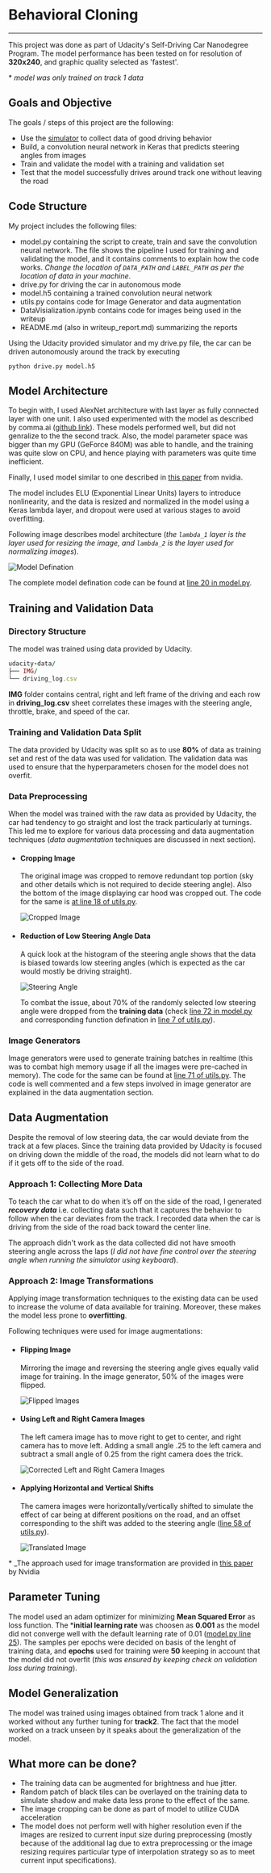 # Behavioral Cloning
---
This project was done as part of Udacity's Self-Driving Car Nanodegree Program. The model performance has been tested on for resolution of **320x240**, and graphic quality selected as 'fastest'.


\* _model was only trained on track 1 data_

[//]: # (Image References)
[model]: ./images/model.png "Model Visualization"
[steering_hist]: ./images/steering_angle_histogram.png "Steering Angle"
[cropped_image]: ./images/cropped_image.png "Cropped Image"
[flipped]: ./images/flipped.png "Flipped Image"
[left_center_right]: ./images/left_center_right.png "Left and Right Camera Image"
[translated]: ./images/translated.png "Translated Image"


## Goals and Objective

The goals / steps of this project are the following:
* Use the [simulator](https://github.com/udacity/self-driving-car-sim) to collect data of good driving behavior
* Build, a convolution neural network in Keras that predicts steering angles from images
* Train and validate the model with a training and validation set
* Test that the model successfully drives around track one without leaving the road


## Code Structure

My project includes the following files:
* model.py containing the script to create, train and save the convolution neural network. The file shows the pipeline I used for training and validating the model, and it contains comments to explain how the code works. _Change the location of `DATA_PATH` and `LABEL_PATH` as per the location of data in your machine_.
* drive.py for driving the car in autonomous mode
* model.h5 containing a trained convolution neural network 
* utils.py contains code for Image Generator and data augmentation
* DataVisialization.ipynb contains code for images being used in the writeup
* README.md (also in writeup_report.md) summarizing the reports

Using the Udacity provided simulator and my drive.py file, the car can be driven autonomously around the track by executing
```
python drive.py model.h5
```


## Model Architecture

To begin with, I used AlexNet architecture with last layer as fully connected layer with one unit. I also used experimented with the model as described by comma.ai ([github link](https://github.com/commaai/research/blob/master/train_steering_model.py)). These models performed well, but did not genralize to the the second track. Also, the model parameter space was bigger than my GPU (GeForce 840M) was able to handle, and the training was quite slow on CPU, and hence playing with parameters was quite time inefficient.

Finally, I used model similar to one described in [this paper](http://images.nvidia.com/content/tegra/automotive/images/2016/solutions/pdf/end-to-end-dl-using-px.pdf) from nvidia.

The model includes ELU (Exponential Linear Units) layers to introduce nonlinearity, and the data is resized and normalized in the model using a Keras lambda layer, and dropout were used at various stages to avoid overfitting.

Following image describes model architecture (_the `lambda_1` layer is the layer used for resizing the image, and `lambda_2` is the layer used for normalizing images_).

![Model Defination][model]

The complete model defination code can be found at [line 20 in model.py](https://github.com/2sbsbsb/CarND-Behavioral-Cloning-P3/blob/master/model.py#L20).


## Training and Validation Data

### Directory Structure
The model was trained using data provided by Udacity.

```ruby
udacity-data/
├── IMG/
└── driving_log.csv
```

**IMG** folder contains central, right and left frame of the driving and each row in **driving_log.csv** sheet correlates these images with the steering angle, throttle, brake, and speed of the car.

### Training and Validation Data Split
The data provided by Udacity was split so as to use **80%** of data as training set and rest of the data was used for validation. The validation data was used to ensure that the hyperparameters chosen for the model does not overfit.

### Data Preprocessing
When the model was trained with the raw data as provided by Udacity, the car had tendency to go straight and lost the track particularly at turnings. This led me to explore for various data processing and data augmentation techniques (_data augmentation_ techniques are discussed in next section).

* #### Cropping Image
	The original image was cropped to remove redundant top portion (sky and other details which is not required to decide steering angle). Also the bottom of the image displaying car hood was cropped out. The code for the same is [at line 18 of utils.py](https://github.com/2sbsbsb/CarND-Behavioral-Cloning-P3/blob/master/utils.py#L18).

	![Cropped Image][cropped_image]

* #### Reduction of Low Steering Angle Data
	A quick look at the histogram of the steering angle shows that the data is biased towards low steering angles (which is expected as the car would mostly be driving straight).

	![Steering Angle][steering_hist]

	To combat the issue, about 70% of the randomly selected low steering angle were dropped from the **training data** (check [line 72 in model.py](https://github.com/2sbsbsb/CarND-Behavioral-Cloning-P3/blob/master/model.py#L72) and corresponding function defination in [line 7 of utils.py](https://github.com/2sbsbsb/CarND-Behavioral-Cloning-P3/blob/master/utils.py#L7)).

### Image Generators
Image generators were used to generate training batches in realtime (this was to combat high memory usage if all the images were pre-cached in memory). The code for the same can be found at [line 71 of utils.py](https://github.com/2sbsbsb/CarND-Behavioral-Cloning-P3/blob/master/utils.py#L71). The code is well commented and a few steps involved in image generator are explained in the data augmentation section.


## Data Augmentation

Despite the removal of low steering data, the car would deviate from the track at a few places. Since the training data provided by Udacity is focused on driving down the middle of the road, the models did not learn what to do if it gets off to the side of the road.


### Approach 1: Collecting More Data
To teach the car what to do when it’s off on the side of the road, I generated _**recovery data**_ i.e. collecting data such that it captures the behavior to follow when the car deviates from the track. I recorded data when the car is driving from the side of the road back toward the center line.

The approach didn't work as the data collected did not have smooth steering angle across the laps (_I did not have fine control over the steering angle when running the simulator using keyboard_).

### Approach 2: Image Transformations
Applying image transformation techniques to the existing data can be used to increase the volume of data available for training. Moreover, these makes the model less prone to **overfitting**.

Following techniques were used for image augmentations:

* #### Flipping Image
	Mirroring the image and reversing the steering angle gives equally valid image for training. In the image generator, 50% of the images were flipped.

	![Flipped Images][flipped]

* #### Using Left and Right Camera Images
	The left camera image has to move right to get to center, and right camera has to move left. Adding a small angle .25 to the left camera and subtract a small angle of 0.25 from the right camera does the trick.

	![Corrected Left and Right Camera Images][left_center_right]

* #### Applying Horizontal and Vertical Shifts
	The camera images were horizontally/vertically shifted to simulate the effect of car being at different positions on the road, and an offset corresponding to the shift was added to the steering angle ([line 58 of utils.py](https://github.com/2sbsbsb/CarND-Behavioral-Cloning-P3/blob/master/utils.py#L58)).

	![Translated Image][translated]

\* _The approach used for image transformation are provided in [this paper](http://images.nvidia.com/content/tegra/automotive/images/2016/solutions/pdf/end-to-end-dl-using-px.pdf) by Nvidia

## Parameter Tuning
The model used an adam optimizer for minimizing **Mean Squared Error** as loss function. The ***initial learning rate** was choosen as **0.001** as the model did not converge well with the default learning rate of 0.01 ([model.py line 25](https://github.com/2sbsbsb/CarND-Behavioral-Cloning-P3/blob/master/model.py#L55)). The samples per epochs were decided on basis of the lenght of training data, and **epochs** used for training were **50** keeping in account that the model did not overfit (_this was ensured by keeping check on validation loss during training_).

## Model Generalization
The model was trained using images obtained from track 1 alone and it worked without any further tuning for **track2**. The fact that the model worked on a track unseen by it speaks about the generalization of the model.

## What more can be done?
* The training data can be augmented for brightness and hue jitter.
* Random patch of black tiles can be overlayed on the training data to simulate shadow and make data less prone to the effect of the same.
* The image cropping can be done as part of model to utilize CUDA acceleration
* The model does not perform well with higher resolution even if the images are resized to current input size during preprocessing (mostly because of the additional lag due to extra preprocessing or the image resizing requires particular type of interpolation strategy so as to meet current input specifications).

